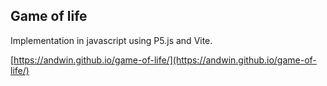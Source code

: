 ## Game of life
Implementation in javascript using P5.js and Vite.

[https://andwin.github.io/game-of-life/](https://andwin.github.io/game-of-life/)
